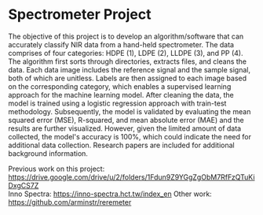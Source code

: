 # Spectrometer Project

The objective of this project is to develop an algorithm/software that can accurately classify NIR data from a hand-held spectrometer. The data comprises of four categories: HDPE (1), LDPE (2), LLDPE (3), and PP (4). The algorithm first sorts through directories, extracts files, and cleans the data. Each data image includes the reference signal and the sample signal, both of which are unitless. Labels are then assigned to each image based on the corresponding category, which enables a supervised learning approach for the machine learning model. After cleaning the data, the model is trained using a logistic regression approach with train-test methodology. Subsequently, the model is validated by evaluating the mean squared error (MSE), R-squared, and mean absolute error (MAE) and the results are further visualized. However, given the limited amount of data collected, the model's accuracy is 100%, which could indicate the need for additional data collection. Research papers are included for additional background information.

Previous work on this project: https://drive.google.com/drive/u/2/folders/1Fdun9Z9YGgZgObM7RfFzQTuKiDxgCS7Z <br>
Inno Spectra: https://inno-spectra.hct.tw/index_en
Other work: https://github.com/arminstr/reremeter

